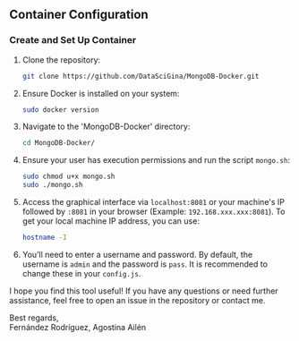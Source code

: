## Container Configuration

### Create and Set Up Container

1. Clone the repository:

    ```bash
    git clone https://github.com/DataSciGina/MongoDB-Docker.git
    ```

2. Ensure Docker is installed on your system:

    ```bash
    sudo docker version
    ```

3. Navigate to the 'MongoDB-Docker' directory:

    ```bash
    cd MongoDB-Docker/
    ```

4. Ensure your user has execution permissions and run the script `mongo.sh`:

    ```bash
    sudo chmod u+x mongo.sh
    sudo ./mongo.sh
    ```

5. Access the graphical interface via `localhost:8081` or your machine's IP followed by `:8081` in your browser (Example: `192.168.xxx.xxx:8081`). To get your local machine IP address, you can use:

    ```bash
    hostname -I
    ```

6. You’ll need to enter a username and password. By default, the username is `admin` and the password is `pass`. It is recommended to change these in your `config.js`.

I hope you find this tool useful! If you have any questions or need further assistance, feel free to open an issue in the repository or contact me.

Best regards,  
Fernández Rodríguez, Agostina Ailén


